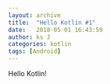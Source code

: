 ```yaml
---
layout: archive
title:  "Hello Kotlin #1"
date:   2018-05-01 16:43:59
author: ks J
categories: kotlin
tags: [Android]
---
```



Hello Kotlin!